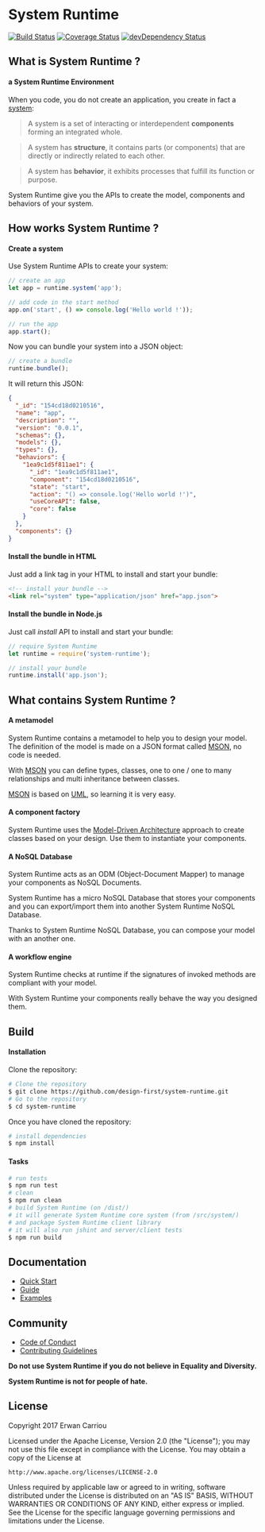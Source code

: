 # System Runtime

[![Build Status](https://travis-ci.org/design-first/system-runtime.svg?branch=master)](https://travis-ci.org/design-first/system-runtime)
[![Coverage Status](https://coveralls.io/repos/github/design-first/system-runtime/badge.svg?branch=master)](https://coveralls.io/github/design-first/system-runtime?branch=master)
[![devDependency Status](https://david-dm.org/design-first/system-runtime/dev-status.svg)](https://david-dm.org/design-first/system-runtime#info=devDependencies)

## What is System Runtime ?

#### a System Runtime Environment

When you code, you do not create an application, you create in fact a [system](https://en.wikipedia.org/wiki/System):
> A system is a set of interacting or interdependent **components** forming an integrated whole.

> A system has **structure**, it contains parts (or components) that are directly or indirectly related to each other.

> A system has **behavior**, it exhibits processes that fulfill its function or purpose.

System Runtime give you the APIs to create the model, components and behaviors of your system.

## How works System Runtime ?

#### Create a system

Use System Runtime APIs to create your system:

```js
// create an app
let app = runtime.system('app');

// add code in the start method
app.on('start', () => console.log('Hello world !'));

// run the app
app.start();
```

Now you can bundle your system into a JSON object:

```js
// create a bundle
runtime.bundle();
```

It will return this JSON:
```json
{
  "_id": "154cd18d0210516",
  "name": "app",
  "description": "",
  "version": "0.0.1",
  "schemas": {},
  "models": {},
  "types": {},
  "behaviors": {
    "1ea9c1d5f811ae1": {
      "_id": "1ea9c1d5f811ae1",
      "component": "154cd18d0210516",
      "state": "start",
      "action": "() => console.log('Hello world !')",
      "useCoreAPI": false,
      "core": false
    }
  },
  "components": {}
}
```

#### Install the bundle in HTML

Just add a link tag in your HTML to install and start your bundle:

```html
<!-- install your bundle -->
<link rel="system" type="application/json" href="app.json">
```

#### Install the bundle in Node.js

Just call *install* API to install and start your bundle:

```js
// require System Runtime
let runtime = require('system-runtime');

// install your bundle 
runtime.install('app.json');
```

## What contains System Runtime ?

#### A metamodel

System Runtime contains a metamodel to help you to design your model. The definition of the model is made on a JSON format called [MSON](https://system-runtime.readme.io/docs/design-your-model#section-mson), no code is needed. 

With [MSON](https://system-runtime.readme.io/docs/design-your-model#section-mson) you can define types, classes, one to one / one to many relationships and multi inheritance between classes. 

[MSON](https://system-runtime.readme.io/docs/design-your-model#section-mson) is based on [UML](http://uml.org), so learning it is very easy.

#### A component factory

System Runtime uses the [Model-Driven Architecture](http://www.omg.org/mda/) approach to create classes based on your design. Use them to instantiate your components. 

#### A NoSQL Database

System Runtime acts as an ODM (Object-Document Mapper) to manage your components as NoSQL Documents. 

System Runtime has a micro NoSQL Database that stores your components and you can export/import them into another System Runtime NoSQL Database. 

Thanks to System Runtime NoSQL Database, you can compose your model with an another one.

#### A workflow engine

System Runtime checks at runtime if the signatures of invoked methods are compliant with your model. 

With System Runtime your components really behave the way you designed them.

## Build

#### Installation

Clone the repository:

```sh
# Clone the repository
$ git clone https://github.com/design-first/system-runtime.git
# Go to the repository
$ cd system-runtime
```

Once you have cloned the repository:

```sh
# install dependencies
$ npm install
```	 	

#### Tasks

```sh
# run tests
$ npm run test
# clean
$ npm run clean
# build System Runtime (on /dist/)
# it will generate System Runtime core system (from /src/system/) 
# and package System Runtime client library
# it will also run jshint and server/client tests
$ npm run build
```	 

## Documentation

* [Quick Start](https://system-runtime.readme.io/docs/quick-start)
* [Guide](https://system-runtime.readme.io/docs/installation)
* [Examples](https://system-runtime.readme.io/docs/a-basic-hello-world)

## Community

* [Code of Conduct](CODE_OF_CONDUCT.md)
* [Contributing Guidelines](CONTRIBUTING.md)

**Do not use System Runtime if you do not believe in Equality and Diversity.**

**System Runtime is not for people of hate.**

## License

Copyright 2017 Erwan Carriou

Licensed under the Apache License, Version 2.0 (the "License");
you may not use this file except in compliance with the License.
You may obtain a copy of the License at

    http://www.apache.org/licenses/LICENSE-2.0

Unless required by applicable law or agreed to in writing, software
distributed under the License is distributed on an "AS IS" BASIS,
WITHOUT WARRANTIES OR CONDITIONS OF ANY KIND, either express or implied.
See the License for the specific language governing permissions and
limitations under the License. 
